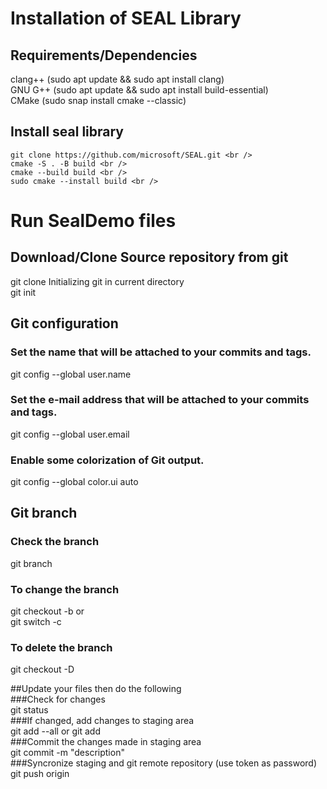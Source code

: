# Installation of SEAL Library <br />
## Requirements/Dependencies <br />
  clang++ (sudo apt update && sudo apt install clang)<br />
  GNU G++ (sudo apt update && sudo apt install build-essential)<br />
  CMake (sudo snap install cmake --classic)<br />

## Install seal library <br />
```
git clone https://github.com/microsoft/SEAL.git <br />
cmake -S . -B build <br />
cmake --build build <br />
sudo cmake --install build <br />
```

# Run SealDemo files <br />

## Download/Clone Source repository from git <br />
git clone <git repository url>
Initializing git in current directory <br />
git init <br />
  
## Git configuration <br />
### Set the name that will be attached to your commits and tags. <br />
git config --global user.name <user name> <br />
### Set the e-mail address that will be attached to your commits and tags. <br />
git config --global user.email <email id> <br />
### Enable some colorization of Git output. <br />
git config --global color.ui auto <br />

## Git branch <br />
### Check the branch <br />
git branch <br />
### To change the branch <br />
git checkout -b <branch name> or <br />
git switch -c <new branch> <br />
### To delete the branch <br />
git checkout -D <branch name> <br />

##Update your files then do the following <br />
###Check for changes <br />
git status <br />
###If changed, add changes to staging area <br />
git add --all or git add <file name> <br />
###Commit the changes made in staging area <br />
git commit -m "description" <br />
###Syncronize staging and git remote repository (use token as password) <br />
git push origin <branch name> <br />
